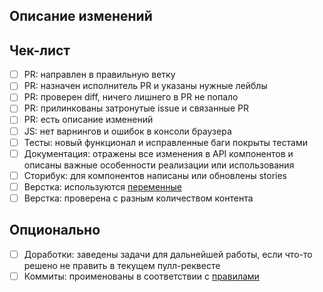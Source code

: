 ## Описание изменений

## Чек-лист

- [ ] PR: направлен в правильную ветку
- [ ] PR: назначен исполнитель PR и указаны нужные лейблы
- [ ] PR: проверен diff, ничего лишнего в PR не попало
- [ ] PR: прилинкованы затронутые issue и связанные PR
- [ ] PR: есть описание изменений
- [ ] JS: нет варнингов и ошибок в консоли браузера
- [ ] Тесты: новый функционал и исправленные баги покрыты тестами
- [ ] Документация: отражены все изменения в API компонентов и описаны важные особенности реализации или использования
- [ ] Сторибук: для компонентов написаны или обновлены stories
- [ ] Верстка: используются [переменные](../src/components/Theme)
- [ ] Верстка: проверена с разным количеством контента

## Опционально

- [ ] Доработки: заведены задачи для дальнейшей работы, если что-то решено не править в текущем пулл-реквесте
- [ ] Коммиты: проименованы в соответствии с [правилами](../docs/commits-style.md)
